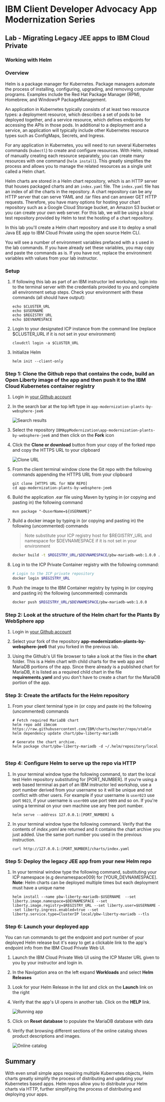 # IBM Client Developer Advocacy App Modernization Series

## Lab - Migrating Legacy JEE apps to IBM Cloud Private

### Working with Helm

### Overview

Helm is a package manager for Kubernetes. Package managers automate the process of installing, configuring, upgrading, and removing computer programs. Examples include the Red Hat Package Manager (RPM), Homebrew, and Windows® PackageManagement.

An application in Kubernetes typically consists of at least two resource types: a deployment resource, which describes a set of pods to be deployed together, and a service resource, which defines endpoints for accessing the APIs in those pods. In additional to a deployment and a service, an application will typically include other Kubernetes resource types such as ConfigMaps, Secrets, and Ingress.

For any application in Kubernetes, you will need to run several Kubernetes commands (`kubectl`) to create and configure resources. With Helm, instead of manually creating each resource separately, you can create many resources with one command (`helm install`). This greatly simplifies the process and allows you to manage the related resources as a single unit called a Helm chart.

Helm charts are stored in a Helm chart repository, which is an HTTP server that houses packaged charts and an `index.yaml` file. The `index.yaml` file has an index of all the charts in the repository. A chart repository can be any HTTP server that can serve YAML and .tar files and can answer GET HTTP requests. Therefore, you have many options for hosting your chart repository such as a Google Cloud Storage bucket, an Amazon S3 bucket or you can create your own web server. For this lab, we will be using a local test repository provided by Helm to  test the hosting of a chart repository.

In this lab you'll create a Helm chart repository and use it to deploy a small Java EE app to IBM Cloud Private  using the open source Helm CLI. 

You will see a number of environment variables prefaced with a `$` used in the lab commands. If you have already set these variables, you may copy and paste the commands as is. If you have not, replace the environment variables with values from your lab instructor.

### Setup

1.  If following this lab as part of an IBM instructor led workshop, login into to the terminal server with the credentials provided to you and complete all environment setup steps. Check your environment with these commands (all should have output):

    ```
    echo $CLUSTER_URL
    echo $USERNAME
    echo $REGISTRY_URL
    echo $DEVNAMESPACE
    ```

2.  Login to your designated ICP instance from the command line (replace $CLUSTER_URL if it is not set in your environment)
   
    ```
    cloudctl login -a $CLUSTER_URL
    ```
   
3.  Initialize Helm
   
    ```
    helm init --client-only
    ```

### Step 1: Clone the Github repo that contains the code, build an Open Liberty image of the app and then push it to the IBM Cloud Kubernetes container registry

1.  Login in [your Github account](https://github.com)

2.  In the search bar at the top left type in `app-modernization-plants-by-websphere-jee6`

    ![Search results](images/ss0.png)

3.  Select the repository `IBMAppModernization\app-modernization-plants-by-websphere-jee6` and then click on the **Fork** icon

4.  Click the **Clone or download** button from your copy of the forked repo and copy the HTTPS URL to your clipboard

    ![Clone URL](images/ss00.png)

5.  From the client terminal window clone the Git repo  with  the following commands  appending the HTTPS URL from your clipboard

    ```text
    git clone [HTTPS URL for NEW REPO]
    cd app-modernization-plants-by-websphere-jee6
    ```
    
6.  Build the application .ear file using Maven by typing in (or copying and pasting in) the following command

    ```text
    mvn package "-DuserName=${USERNAME}"
    ```

7.  Build a docker image  by typing in (or copying and pasting in) the following (uncommented) commands

    > Note substitute your ICP registry host for $REGISTRY_URL and namespace for $DEVNAMESPACE if it is not set in your environment

    ```bash
    docker build -t $REGISTRY_URL/$DEVNAMESPACE/pbw-mariadb-web:1.0.0 .
    ```

8.  Log in to the ICP Private Container registry with the following command:

    ```bash
    # Login to the ICP private repository
    docker login $REGISTRY_URL
    ```

9.  Push the image to the IBM Container registry by typing in (or copying and pasting in) the following (uncommented) commands

    ```bash
    docker push $REGISTRY_URL/$DEVNAMESPACE/pbw-mariadb-web:1.0.0
    ```

### Step 2: Look at the structure of the Helm chart for the Plants By WebSphere app

1.  Login in [your Github account](https://github.com)

2.  Select your fork  of the repository **app-modernization-plants-by-websphere-jee6** that you forked in the previous lab.

3.  Using the Github's UI  file browser to  take a look at the files in the **chart** folder. This is a Helm chart with child charts for the web app and MariaDB  portions of the app. Since there already is a published chart for  MariaDB, it is listed  as a required child chart in the file **requirements.yaml** and you don't have to create a chart for the MariaDB portion of the app.

### Step 3: Create the artifacts for the Helm repository


1.  From your client terminal  type in (or copy and paste in) the following (uncommented) commands

    ```
    # Fetch required MariaDB chart
    helm repo add ibmcom https://raw.githubusercontent.com/IBM/charts/master/repo/stable
    helm dependency update chart/pbw-liberty-mariadb

    # Generate the chart archive.
    helm package chart/pbw-liberty-mariadb -d ~/.helm/repository/local
   
    ```

### Step 4: Configure Helm to serve up the repo via HTTP

1.  In your terminal window type the following command, to start the local test Helm repository substituting for [PORT_NUMBER]. If you're using a web based terminal as part of an IBM instructor led workshop, use a port number derived from your username so it will be unique and not conflict with other users. For example if your username is ``user023`` use port ``9023``, if your username is ``user009`` use port ``9009`` and so on. If you're using a terminal on your own machine use any free port number.

    ```
    helm serve --address 127.0.0.1:[PORT_NUMBER] &
    ```

2.  In your terminal window type the following command. Verify that the contents of *index.yaml* are returned and it contains the chart archive you just added. Use the same port number you used in the previous instruction.

    ```
    curl http://127.0.0.1:[PORT_NUMBER]/charts/index.yaml
    ```

### Step 5: Deploy the legacy JEE app from your new Helm repo

1.  In your terminal window type the following command, substituting  your ICP namespace (e.g devnamespace009) for [YOUR_DEVNAMESPACE].  **Note**: Helm charts can be deployed multiple times but each deployment must have a unique name

    ```
    helm install --name pbw-liberty-mariadb-$USERNAME  --set liberty.image.namespace=$DEVNAMESPACE --set liberty.image.registry=$REGISTRY_URL --set liberty.user=$USERNAME --set liberty.ingress.enabled=true --set liberty.service.type=ClusterIP local/pbw-liberty-mariadb --tls
    ```

### Step 6: Launch your deployed app

You can run commands to get the endpoint and port number of your deployed Helm release but it's easy to get a clickable link to the app's endpoint info from the IBM Cloud Private Web UI.

1.  Launch the IBM Cloud Private Web UI using the ICP Master URL given to you by your instructor and login in.

2.  In the Navigation area on the left expand **Workloads** and select **Helm Releases**

3.  Look for your Helm Release in the list and click on the **Launch** link on the right

4.  Verify that the app's UI opens in another tab. Click on the **HELP** link.

    ![Running app](images/ss4.png)

5.  Click on **Reset database** to populate the MariaDB database with data

6.  Verify that browsing different sections of the online catalog shows product descriptions and images.

    ![Online catalog](images/ss5.png)

## Summary

With even small simple apps requiring multiple Kubernetes objects,  Helm charts greatly simplify the process of distributing and updating your Kubernetes based apps. Helm repos allow you to distribute your Helm charts via HTTP, further simplifying the process of distributing and deploying your apps.
